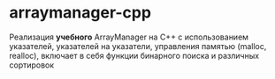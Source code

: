 # arraymanager-cpp
Реализация **учебного** ArrayManager на C++ с использованием указателей, указателей на указатели, управления памятью (malloc, realloc), включает в себя функции бинарного поиска и различных сортировок
